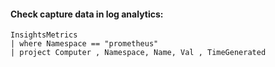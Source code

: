 #### Check capture data in log analytics:

    InsightsMetrics
    | where Namespace == "prometheus" 
    | project Computer , Namespace, Name, Val , TimeGenerated 